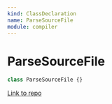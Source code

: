 ```yaml
---
kind: ClassDeclaration
name: ParseSourceFile
module: compiler
---
```


# ParseSourceFile

```ts
class ParseSourceFile {}
```

[Link to repo](https://github.com/timdeschryver/angular/blob/master/packages/compiler/src/parse_util.ts#L98-L100)

